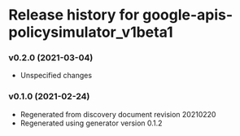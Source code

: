 # Release history for google-apis-policysimulator_v1beta1

### v0.2.0 (2021-03-04)

* Unspecified changes

### v0.1.0 (2021-02-24)

* Regenerated from discovery document revision 20210220
* Regenerated using generator version 0.1.2

